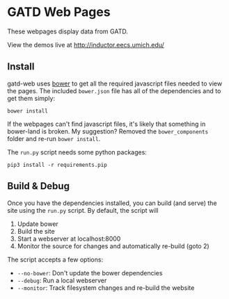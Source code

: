 GATD Web Pages
==============

These webpages display data from GATD.

View the demos live at http://inductor.eecs.umich.edu/

Install
-------

gatd-web uses [bower](http://bower.io/) to get all the required javascript
files needed to view the pages. The included `bower.json` file has all of the
dependencies and to get them simply:

    bower install

If the webpages can't find javascript files, it's likely that something in
bower-land is broken. My suggestion? Removed the `bower_components` folder
and re-run `bower install`.

The `run.py` script needs some python packages:

    pip3 install -r requirements.pip

Build & Debug
-------------

Once you have the dependencies installed, you can build (and serve) the site
using the `run.py` script. By default, the script will

1. Update bower
2. Build the site
3. Start a webserver at localhost:8000
4. Monitor the source for changes and automatically re-build (goto 2)

The script accepts a few options:
* `--no-bower`: Don't update the bower dependencies
* `--debug`: Run a local webserver
* `--monitor`: Track filesystem changes and re-build the website
